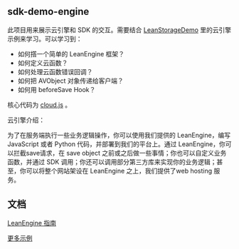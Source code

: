 ## sdk-demo-engine

此项目用来展示云引擎和 SDK 的交互。需要结合 [LeanStorageDemo](https://github.com/leancloud/LeanStorage-Demo) 里的云引擎示例来学习。可以学习到：

* 如何撘一个简单的 LeanEngine 框架？
* 如何定义云函数？
* 如何处理云函数错误回调？
* 如何把 AVObject 对象传递给客户端？
* 如何用 beforeSave Hook？

核心代码为 [cloud.js](https://github.com/leancloud/sdk-demo-engine/blob/master/cloud.js) 。


云引擎介绍：

为了在服务端执行一些业务逻辑操作，你可以使用我们提供的 LeanEngine，编写 JavaScript 或者 Python 代码，并部署到我们的平台上。通过 LeanEngine，你可以拦截save请求，在 save object 之前或之后做一些事情；你也可以自定义业务函数，并通过 SDK 调用；你还可以调用部分第三方库来实现你的业务逻辑；甚至，你可以将整个网站架设在 LeanEngine 之上，我们提供了web hosting 服务。

## 文档

[LeanEngine 指南](https://leancloud.cn/docs/leanengine_guide-node.html)

[更多示例](https://github.com/leancloud/leancloud-demos#javascript])